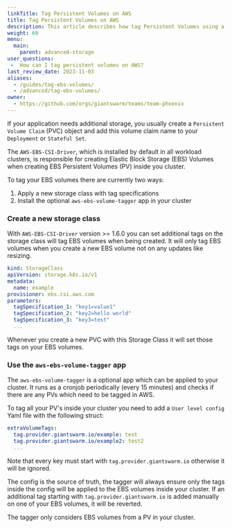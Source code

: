 ```yaml
---
linkTitle: Tag Persistent Volumes on AWS
title: Tag Persistent Volumes on AWS
description: This article describes how tag Persistent Volumes using a EBS Storage Class on AWS.
weight: 60
menu:
  main:
    parent: advanced-storage
user_questions:
 -  How can I tag persistent volumes on AWS?
last_review_date: 2023-11-03
aliases:
  - /guides/tag-ebs-volumes/
  - /advanced/tag-ebs-volumes/
owner:
  - https://github.com/orgs/giantswarm/teams/team-phoenix
---
```


If your application needs additional storage, you usually create a `Persistent Volume Claim` (PVC) object and add this volume claim name to your `Deployment` or `Stateful Set`.

The `AWS-EBS-CSI-Driver`, which is installed by default in all workload clusters, is responsible for creating Elastic Block Storage (EBS) Volumes when creating EBS Persistent Volumes (PV) inside you cluster.

To tag your EBS volumes there are currently two ways:

1. Apply a new storage class with tag specifications
2. Install the optional `aws-ebs-volume-tagger` app in your cluster

### Create a new storage class

With `AWS-EBS-CSI-Driver` version >= 1.6.0 you can set additional tags on the storage class will tag EBS volumes when being created. It will only tag EBS volumes when you create a new EBS volume not on any updates like resizing.

```yaml
kind: StorageClass
apiVersion: storage.k8s.io/v1
metadata:
  name: example
provisioner: ebs.csi.aws.com
parameters:
  tagSpecification_1: "key1=value1"
  tagSpecification_2: "key2=hello world"
  tagSpecification_3: "key3=test"
  ...
```

Whenever you create a new PVC with this Storage Class it will set those tags on your EBS volumes.

### Use the `aws-ebs-volume-tagger` app

The `aws-ebs-volume-tagger` is a optional app which can be applied to your cluster. It runs as a cronjob periodically (every 15 minutes) and checks if there are any PVs which need to be tagged in AWS.

To tag all your PV's inside your cluster you need to add a `User level config` Yaml file with the following struct:

```yaml
extraVolumeTags:
  tag.provider.giantswarm.io/example: test
  tag.provider.giantswarm.io/example2: test2
  ...
```

Note that every key must start with `tag.provider.giantswarm.io` otherwise it will be ignored.

The config is the source of truth, the tagger will always ensure only the tags inside the config will be applied to the EBS volumes inside your cluster. If an additional tag starting with `tag.provider.giantswarm.io` is added manually on one of your EBS volumes, it will be reverted.

The tagger only considers EBS volumes from a PV in your cluster.

